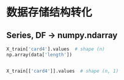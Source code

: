 # 数据存储结构转化

## Series, DF -> numpy.ndarray

```python
X_train['card4'].values  # shape (n)
np.array(data['length'])


X_train[['card4']].values  # shape (n, 1)
```